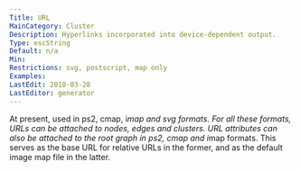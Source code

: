 ```yaml
---
Title: URL
MainCategory: Cluster
Description: Hyperlinks incorporated into device-dependent output.
Type: escString
Default: n/a
Min: 
Restrictions: svg, postscript, map only
Examples: 
LastEdit: 2018-03-28
LastEditor: generator
---
```


At present, used in ps2, cmap, i*map and svg formats. For all these formats, URLs can be attached to nodes, edges and clusters. URL attributes can also be attached to the root graph in ps2, cmap and i*map formats. This serves as the base URL for relative URLs in the former, and as the default image map file in the latter.
